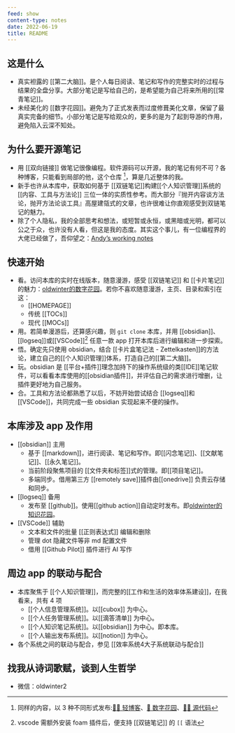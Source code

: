 ```yaml
---
feed: show
content-type: notes
date: 2022-06-19
title: README
---
```


## 这是什么
 
- 真实袒露的 [[第二大脑]]。是个人每日阅读、笔记和写作的完整实时的过程与结果的全盘分享。大部分笔记是写给自己的，是希望能为自己将来所用的[[常青笔记]]。
- 未经美化的 [[数字花园]]。避免为了正式发表而过度修葺美化文章，保留了最真实完备的细节。小部分笔记是写给观众的，更多的是为了起到导游的作用，避免陷入云深不知处。

## 为什么要开源笔记

- 用 [[双向链接]] 做笔记很像编程。软件源码可以开源，我的笔记有何不可？各种博客，只能看到局部的他，这个仓库 [^1]，算是几近整体的我。
- 新手也许从本库中，获取如何基于 [[双链笔记]]构建[[个人知识管理]]系统的 [[内容、工具与方法论]] 三位一体的实质性参考。而大部分『抛开内容谈方法论，抛开方法论谈工具』高屋建瓴式的文章，也许很难让你直观感受到双链笔记的魅力。
- 除了个人隐私，我的全部思考和想法，或短暂或永恒，或黑暗或光明，都可以公之于众，也许没有人看，但这是我的态度。其实这个事儿，有一位编程界的大佬已经做了，吾仰望之：[Andyʼs working notes](https://notes.andymatuschak.org/About_these_notes)

## 快速开始

- 看。访问本库的实时在线版本，随意漫游，感受 [[双链笔记]] 和 [[卡片笔记]] 的魅力：[oldwinter的数字花园](https://oldwinter.github.io/knowledge-garden/)。若你不喜欢随意漫游，主页、目录和索引在这：
	- [[HOMEPAGE]]
	- 传统 [[TOCs]]
	- 现代 [[MOCs]]
- 用。若简单漫游后，还算感兴趣，则 `git clone` 本库，并用 [[obsidian]]、[[logseq]]或[[VSCode]][^2] 任意一款 app 打开本库后进行编辑和进一步探索。
- 悟。确定先只使用 obsidian，结合 [[卡片盒笔记法 - Zettelkasten]]的方法论，建立自己的[[个人知识管理]]体系，打造自己的[[第二大脑]]。
- 玩。obsidian 是 [[平台+插件]]理念加持下的操作系统级的类[[IDE]]笔记软件，可以看看本库使用的[[obsidian插件]]，并评估自己的需求进行增删，让插件更好地为自己服务。
- 合。工具和方法论都熟悉了以后，不妨开始尝试结合 [[logseq]]和[[VSCode]]，共同完成一些 obsidian 实现起来不便的操作。

## 本库涉及 app 及作用

- [[obsidian]] 主用
	- 基于 [[markdown]]，进行阅读、笔记和写作。即[[闪念笔记]]、[[文献笔记]]、[[永久笔记]]。
	- 当前阶段聚焦项目的 [[文件夹和标签]]式的管理。即[[项目笔记]]。
	- 多端同步。借用第三方 [[remotely save]]插件由[[onedrive]] 负责云存储和同步。
- [[logseq]] 备用
	- 发布至 [[github]]。使用[[github action]]自动定时发布。即[oldwinter的知识花园](https://oldwinter.github.io/knowledge-garden/)。
- [[VSCode]] 辅助
	- 文本和文件的批量 [[正则表达式]] 编辑和删除
	- 管理 dot 隐藏文件等非 md 配置文件
	- 借用 [[Github Pilot]] 插件进行 AI 写作

## 周边 app 的联动与配合

- 本库聚焦于 [[个人知识管理]]，而完整的[[工作和生活的效率体系建设]]，在我看来，共有 4 项
	- [[个人信息管理系统]]。以[[cubox]] 为中心。
	- [[个人任务管理系统]]。以[[滴答清单]] 为中心。
	- [[个人知识笔记系统]]。以[[obsidian]] 为中心。即本库。
	- [[个人输出发布系统]]。以[[notion]] 为中心。
- 各个系统之间的联动与配合，参见 [[效率系统4大子系统联动与配合]]

## 找我从诗词歌赋，谈到人生哲学

- 微信：oldwinter2

[^1]: 同样的内容，以 3 种不同形式发布:[✍🏻 轻博客](https://blog.oldwinter.top/)、[🌱 数字花园](https://garden.oldwinter.top/)、[👨‍💻‍ 源代码](https://github.com/oldwinter/knowledge-garden)

[^2]: vscode 需额外安装 foam 插件后，便支持 [[双链笔记]] 的 `[[` 语法
